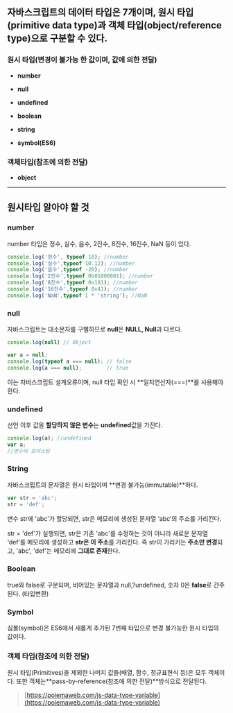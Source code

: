 ## 자바스크립트의 데이터 타입은 7개이며, **원시 타입**(primitive data type)과 **객체 타입**(object/reference type)으로 구분할 수 있다.

### **원시 타입(변경이 불가능 한 값이며, 값에 의한 전달)**

-   **number**
    
-   **null**
    
-   **undefined**
    
-   **boolean**
    
-   **string**
    
-   **symbol(ES6)**
    

### **객체타입(참조에 의한 전달)**

-   **object**
    

---

## **원시타입 알아야 할 것**

### **number**

number 타입은 정수, 실수, 음수, 2진수, 8진수, 16진수, NaN 등이 있다.

~~~javascript
console.log('정수', typeof 10); //number
console.log('실수',typeof 10.12); //number
console.log('음수',typeof -20); //number
console.log('2진수',typeof 0b01000001); //number
console.log('8진수',typeof 0o101); //number
console.log('16진수',typeof 0x41); //number
console.log('NaN',typeof 1 * 'string'); //NaN

~~~

### **null**

자바스크립트는 대소문자를 구별하므로 **null**은 **NULL, Null**과 다르다.

~~~javascript
console.log(null) // Object

var a = null;
console.log(typeof a === null); // false
console.log(a === null);        // true
~~~

이는 자바스크립트 설계오류이며, null 타입 확인 시 **일치연산자(===)**를 사용해야한다.

### **undefined**

선언 이후 값을 **할당하지 않은 변수**는 **undefined**값을 가진다.

~~~javascript
console.log(a); //undefined
var a;
//변수의 호이스팅
~~~

### **String**

자바스크립트의 문자열은 원시 타입이며 **변경 불가능(immutable)**하다.

~~~javascript
var str = 'abc';
str = 'def';
~~~

변수 str에 'abc'가 할당되면, str은 메모리에 생성된 문자열 ‘abc’의 주소를 가리킨다.

str = 'def'가 실행되면, str은 기존 'abc'를 수정하는 것이 아니라 새로운 문자열 ‘def’를 메모리에 생성하고 **str은 이 주소**를 가리킨다. 즉 str이 가리키는 **주소만 변경**되고, 'abc', 'def'는 메모리에 **그대로 존재**한다.

### **Boolean**

true와 false로 구분되며, 비어있는 문자열과 null,?undefined, 숫자 0은 **false**로 간주된다. (타입변환)

### **Symbol**

심볼(symbol)은 ES6에서 새롭게 추가된 7번째 타입으로 변경 불가능한 원시 타입의 값이다.

### **객체 타입(참조에 의한 전달)**

원시 타입(Primitives)을 제외한 나머지 값들(배열, 함수, 정규표현식 등)은 모두 객체이다. 또한 객체는**pass-by-reference(참조에 의한 전달)**방식으로 전달된다.

> [https://poiemaweb.com/js-data-type-variable](https://poiemaweb.com/js-data-type-variable)
